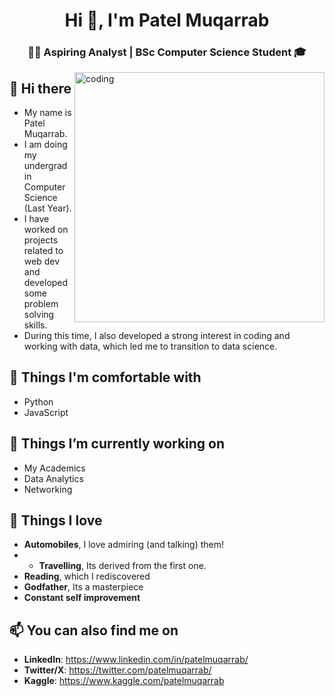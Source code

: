 <h1 align="center">Hi 👋, I'm Patel Muqarrab</h1>
<h3 align="center">👨‍💻 Aspiring Analyst | BSc Computer Science Student 🎓</h3>

<img alt="coding" width="400" align="right" src="https://i.pinimg.com/736x/5a/b8/14/5ab8140f73f89d9e38d887f936e4b1e6.jpg"></img>

##  👋 Hi there 

- My name is Patel Muqarrab.
- I am doing my undergrad in Computer Science (Last Year).
- I have worked on projects related to web dev and developed some problem solving skills.
- During this time, I also developed a strong interest in coding and working with data, which led me to transition to data science.

##  🌳 Things I'm comfortable with
- Python 
- JavaScript

##  🌱 Things I’m currently working on

- My Academics
- Data Analytics
- Networking

##  🚗 Things I love

- **Automobiles**, I love admiring (and talking) them!
- - **Travelling**, Its derived from the first one.
- **Reading**, which I rediscovered
- **Godfather**, Its a masterpiece
- **Constant self improvement**

##  📫 You can also find me on

- **LinkedIn**: https://www.linkedin.com/in/patelmuqarrab/
- **Twitter/X**: https://twitter.com/patelmuqarrab/
- **Kaggle**: https://www.kaggle.com/patelmuqarrab
